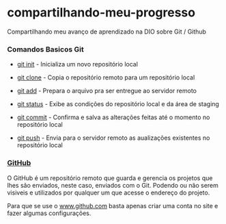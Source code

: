# compartilhando-meu-progresso
Compartilhando meu avanço de aprendizado na DIO sobre Git / Github

### Comandos Basicos Git

- [git init](git-init.md) - Inicializa um novo repositório local
    
- [git clone](git-clone.md) - Copia o repositório remoto para um repositório local
    
- [git add](git-add.md) - Prepara o arquivo pra ser entregue ao servidor remoto

- [git status](git-status.md) - Exibe as condições do repositório local e da área de staging
 
- [git commit](git-commit.md) - Confirma e salva as alterações feitas até o momento no repositório local

- [git push](git-push.md) - Envia para o servidor remoto as aualizações existentes no repositório local 

### [GitHub](http://www.github.com)

O GitHub é um repositório remoto que guarda e gerencia os projetos que lhes são enviados, neste caso, enviados com o Git. Podendo ou não serem visiveis e utilizados por qualquer um que acesse o endereço do projeto. 

 
Para que se use o www.github.com basta apenas criar uma conta no site e fazer algumas configurações.


